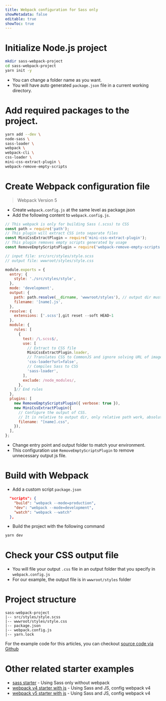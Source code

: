 ```yaml
---
title: Webpack configuration for Sass only
showMetadata: false
editable: true
showToc: true
---
```


# Initialize Node.js project
```sh
mkdir sass-webpack-project
cd sass-webpack-project
yarn init -y
```
- You can change a folder name as you want.
- You will have auto generated `package.json` file in a current working directory.

# Add required packages to the project.
```sh
yarn add --dev \
node-sass \
sass-loader \
webpack \
webpack-cli \
css-loader \
mini-css-extract-plugin \
webpack-remove-empty-scripts
```

# Create Webpack configuration file 
> Webpack Version 5
- Create `webpack.config.js` at the same level as package.json
- Add the following content to `webpack.config.js`.
```js
// This webpack is only for building Sass (.scss) to CSS
const path = require('path');
// This plugin will extract CSS into separate files
const MiniCssExtractPlugin = require('mini-css-extract-plugin');
// This plugin removes empty scripts generated by usage 
const RemoveEmptyScriptsPlugin = require('webpack-remove-empty-scripts');

// input file: src/src/styles/style.scss
// output file: wwwroot/styles/style.css

module.exports = {
  entry: {
    style: './src/styles/style',
  },
  mode: 'development',
  output: {
    path: path.resolve(__dirname, 'wwwroot/styles'), // output dir must be absolute path
    filename: '[name].js',
  },
  resolve: {
    extensions: ['.scss'],git reset --soft HEAD~1
  },
  module: {
    rules: [
      {
        test: /\.scss$/,
        use: [
          // Extract to CSS file
          MiniCssExtractPlugin.loader,
          // Translates CSS to CommonJS and ignore solving URL of images
          'css-loader?url=false',
          // Compiles Sass to CSS
          'sass-loader',
        ],
        exclude: /node_modules/,
      },
    ]// End rules
  },
  plugins: [
    new RemoveEmptyScriptsPlugin({ verbose: true }),
    new MiniCssExtractPlugin({
      // Configure the output of CSS.
      // It is relative to output dir, only relative path work, absolute path does not work.
      filename: "[name].css",
    }),
  ],
};

```
- Change entry point and output folder to match your environment.
- This configuration use `RemoveEmptyScriptsPlugin` to remove unnecessary output js file.

# Build with Webpack
- Add a custom script `package.json`
```json
  "scripts": {
    "build": "webpack --mode=production",
    "dev": "webpack --mode=development",
    "watch": "webpack --watch"
  },
```

- Build the project with the following command
```sh
yarn dev
```

# Check your CSS output file
- You will file your output `.css` file in an output folder that you specify in `webpack.config.js`
- For our example, the output file is in `wwwroot/styles` folder

# Project structure
```
sass-webpack-project
|-- src/styles/style.scss
|-- wwwroot/styles/style.css
|-- package.json
|-- webpack.config.js
|-- yarn.lock
```

For the example code for this articles, you can checkout [source code via Github](https://github.com/mildronize/web-starter-collection/tree/master/webpack5-sass-only-starter)

# Other related starter examples
- [sass starter](https://github.com/mildronize/web-starter-collection/tree/master/sass-starter) -  Using Sass only without webpack
- [webpack v4 starter with js](https://github.com/mildronize/web-starter-collection/tree/master/sass-starter) -  Using Sass and JS, config webpack v4 
- [webpack v5 starter with js](https://github.com/mildronize/web-starter-collection/tree/master/webpack5-starter) - Using Sass and JS, config webpack v4 









